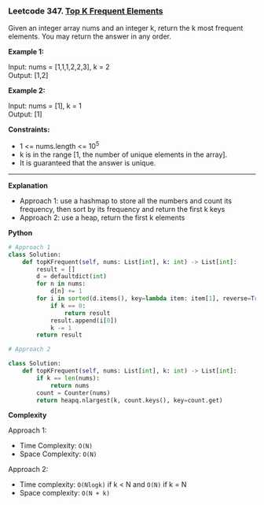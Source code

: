 ### Leetcode 347. [Top K Frequent Elements](https://leetcode.com/problems/top-k-frequent-elements/)

Given an integer array nums and an integer k, return the k most frequent elements. You may return the answer in any order.

**Example 1:**

Input: nums = [1,1,1,2,2,3], k = 2\
Output: [1,2]

**Example 2:**

Input: nums = [1], k = 1\
Output: [1]

**Constraints:**

- 1 <= nums.length <= 10<sup>5</sup>
- k is in the range [1, the number of unique elements in the array].
- It is guaranteed that the answer is unique.

******************************
**Explanation**
- Approach 1: use a hashmap to store all the numbers and count its frequency, then sort by its frequency and return the first k keys
- Approach 2: use a heap, return the first k elements

**Python**

```python
# Approach 1
class Solution:
    def topKFrequent(self, nums: List[int], k: int) -> List[int]:
        result = []
        d = defaultdict(int)
        for n in nums:
            d[n] += 1
        for i in sorted(d.items(), key=lambda item: item[1], reverse=True):
            if k == 0:
                return result
            result.append(i[0])
            k -= 1
        return result

# Approach 2

class Solution:
    def topKFrequent(self, nums: List[int], k: int) -> List[int]:
        if k == len(nums):
            return nums
        count = Counter(nums)
        return heapq.nlargest(k, count.keys(), key=count.get)

```

**Complexity**

Approach 1:
- Time Complexity: ```O(N)```
- Space Complexity: ```O(N)``` 

Approach 2:
- Time complexity: ```O(Nlogk)``` if k < N and ```O(N)``` if k = N
- Space complexity: ```O(N + k)```